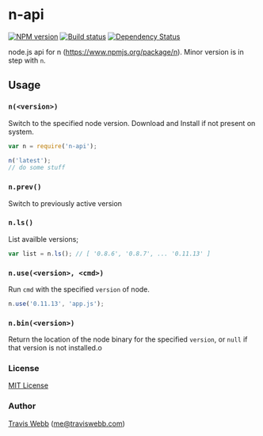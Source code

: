 n-api
=====

[![NPM version][npm-image]][npm-url]
[![Build status][travis-image]][travis-url]
[![Dependency Status][daviddm-image]][daviddm-url]

node.js api for n (https://www.npmjs.org/package/n). Minor version is in step with `n`.

## Usage

### `n(<version>)`

Switch to the specified node version. Download and Install if not present on
system.

```js
var n = require('n-api');

n('latest');
// do some stuff
```

### `n.prev()`

Switch to previously active version

### `n.ls()`

List availble versions;

```js
var list = n.ls(); // [ '0.8.6', '0.8.7', ... '0.11.13' ]
```

### `n.use(<version>, <cmd>)`

Run `cmd` with the specified `version` of node.

```js
n.use('0.11.13', 'app.js');
```

### `n.bin(<version>)`

Return the location of the node binary for the specified `version`, or `null`
if that version is not installed.o
### License

[MIT License](http://www.opensource.org/licenses/mit-license.php)

### Author

[Travis Webb](https://github.com/tjwebb) ([me@traviswebb.com](mailto:me@traviswebb.com))

[npm-image]: https://img.shields.io/npm/v/n-api.svg?style=flat
[npm-url]: https://npmjs.org/package/n-api
[travis-image]: https://img.shields.io/travis/tjwebb/n-api.svg?style=flat
[travis-url]: https://travis-ci.org/tjwebb/n-api
[daviddm-image]: http://img.shields.io/david/tjwebb/n-api.svg?style=flat
[daviddm-url]: https://david-dm.org/tjwebb/n-api
